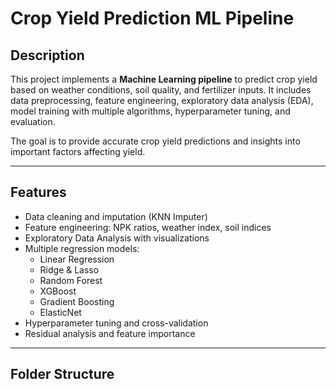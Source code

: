 # Crop Yield Prediction ML Pipeline

## Description
This project implements a **Machine Learning pipeline** to predict crop yield based on weather conditions, soil quality, and fertilizer inputs. It includes data preprocessing, feature engineering, exploratory data analysis (EDA), model training with multiple algorithms, hyperparameter tuning, and evaluation.

The goal is to provide accurate crop yield predictions and insights into important factors affecting yield.

---

## Features
- Data cleaning and imputation (KNN Imputer)
- Feature engineering: NPK ratios, weather index, soil indices
- Exploratory Data Analysis with visualizations
- Multiple regression models:
  - Linear Regression
  - Ridge & Lasso
  - Random Forest
  - XGBoost
  - Gradient Boosting
  - ElasticNet
- Hyperparameter tuning and cross-validation
- Residual analysis and feature importance

---

## Folder Structure
